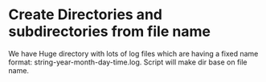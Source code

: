 # Create Directories and subdirectories from file name

We have Huge directory with lots of log files which are having a fixed name format: string-year-month-day-time.log. Script will make dir base on file name.
